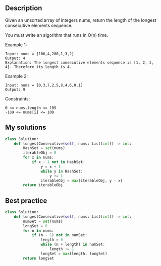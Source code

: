 ## Description
Given an unsorted array of integers nums, return the length of the longest consecutive elements sequence.

You must write an algorithm that runs in O(n) time.

 

Example 1:
```
Input: nums = [100,4,200,1,3,2]
Output: 4
Explanation: The longest consecutive elements sequence is [1, 2, 3, 4]. Therefore its length is 4.
```
Example 2:
```
Input: nums = [0,3,7,2,5,8,4,6,0,1]
Output: 9
```
 

Constraints:

    0 <= nums.length <= 105
    -109 <= nums[i] <= 109




## My solutions


```Python
class Solution:
    def longestConsecutive(self, nums: List[int]) -> int:
        HashSet = set(nums)
        iterableObj = 0
        for x in nums:
            if x - 1 not in HashSet:
                y = x + 1
                while y in HashSet:
                    y += 1
                iterableObj = max(iterableObj, y - x)
        return iterableObj
```

## Best practice

```Python
class Solution:
    def longestConsecutive(self, nums: List[int]) -> int:
        numSet = set(nums)
        longSet = 0
        for n in nums:
            if (n - 1) not in numSet:
                length = 0
                while (n + length) in numSet:
                    length += 1
                longSet = max(length, longSet)
        return longSet
```